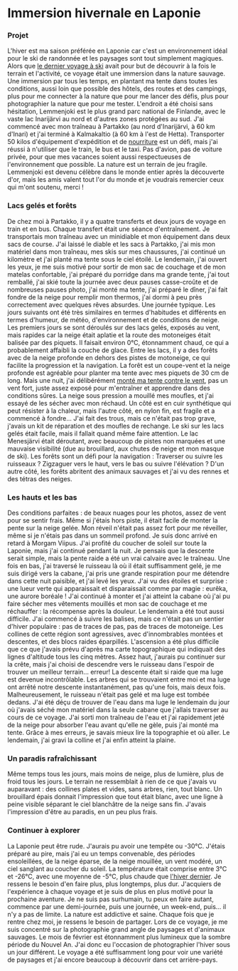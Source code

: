 # Immersion hivernale en Laponie

### Projet

L'hiver est ma saison préférée en Laponie car c'est un environnement idéal pour le ski de randonnée et les paysages sont tout simplement magiques. Alors que [le dernier voyage à ski](story:Backcountry_Ski_Touring_Urho_Kekkonen) avait pour but de découvrir à la fois le terrain et l'activité, ce voyage était une immersion dans la nature sauvage. Une immersion par tous les temps, en plantant ma tente dans toutes les conditions, aussi loin que possible des hôtels, des routes et des campings, plus pour me connecter à la nature que pour me lancer des défis, plus pour photographier la nature que pour me tester. L'endroit a été choisi sans hésitation, Lemmenjoki est le plus grand parc national de Finlande, avec le vaste lac Inarijärvi au nord et d'autres zones protégées au sud. J'ai commencé avec mon traîneau à Partakko (au nord d'Inarijärvi, à 60 km d'Inari) et j'ai terminé à Kalmakaltio (à 60 km à l'est de Hetta). Transporter 50 kilos d'équipement d'expédition et de [nourriture](https://blog.explorewilder.com/backcountry-cooking.html) est un défi, mais j'ai réussi à n'utiliser que le train, le bus et le taxi. Pas d'avion, pas de voiture privée, pour que mes vacances soient aussi respectueuses de l'environnement que possible. La nature est un terrain de jeu fragile. Lemmenjoki est devenu célèbre dans le monde entier après la découverte d'or, mais les amis valent tout l'or du monde et je voudrais remercier ceux qui m'ont soutenu, merci !

### Lacs gelés et forêts

De chez moi à Partakko, il y a quatre transferts et deux jours de voyage en train et en bus. Chaque transfert était une séance d'entraînement. Je transportais mon traîneau avec un minidiable et mon équipement dans deux sacs de course. J'ai laissé le diable et les sacs à Partakko, j'ai mis mon matériel dans mon traîneau, mes skis sur mes chaussures, j'ai continué un kilomètre et j'ai planté ma tente sous le ciel étoilé. Le lendemain, j'ai ouvert les yeux, je me suis motivé pour sortir de mon sac de couchage et de mon matelas confortable, j'ai préparé du porridge dans ma grande tente, j'ai tout remballé, j'ai skié toute la journée avec deux pauses casse-croûte et de nombreuses pauses photo, j'ai monté ma tente, j'ai préparé le dîner, j'ai fait fondre de la neige pour remplir mon thermos, j'ai dormi à peu près correctement avec quelques rêves absurdes. Une journée typique. Les jours suivants ont été très similaires en termes d'habitudes et différents en termes d'humeur, de météo, d'environnement et de conditions de neige. Les premiers jours se sont déroulés sur des lacs gelés, exposés au vent, mais rapides car la neige était aplatie et la route des motoneiges était balisée par des piquets. Il faisait environ 0°C, étonnamment chaud, ce qui a probablement affaibli la couche de glace. Entre les lacs, il y a des forêts avec de la neige profonde en dehors des pistes de motoneige, ce qui facilite la progression et la navigation. La forêt est un coupe-vent et la neige profonde est agréable pour planter ma tente avec mes piquets de 30 cm de long. Mais une nuit, j'ai délibérément [monté ma tente contre le vent](https://lone.earth/w/j31BshDBmVGZze4sRgpkWo), pas un vent fort, juste assez exposé pour m'entraîner et apprendre dans des conditions sûres. La neige sous pression a mouillé mes moufles, et j'ai essayé de les sécher avec mon réchaud. Un côté est en cuir synthétique qui peut résister à la chaleur, mais l'autre côté, en nylon fin, est fragile et a commencé à fondre... J'ai fait des trous, mais ce n'était pas trop grave, j'avais un kit de réparation et des moufles de rechange. Le ski sur les lacs gelés était facile, mais il fallait quand même faire attention. Le lac Menesjärvi était déroutant, avec beaucoup de pistes non marquées et une mauvaise visibilité (due au brouillard, aux chutes de neige et mon masque de ski). Les forêts sont un défi pour la navigation : Traverser ou suivre les ruisseaux ? Zigzaguer vers le haut, vers le bas ou suivre l'élévation ? D'un autre côté, les forêts abritent des animaux sauvages et j'ai vu des rennes et des tétras des neiges.

### Les hauts et les bas

Des conditions parfaites : de beaux nuages pour les photos, assez de vent pour se sentir frais. Même si j'étais hors piste, il était facile de monter la pente sur la neige gelée. Mon réveil n'était pas assez fort pour me réveiller, même si je n'étais pas dans un sommeil profond. Je suis donc arrivé en retard à Morgam Viipus. J'ai profité du coucher de soleil sur toute la Laponie, mais j'ai continué pendant la nuit. Je pensais que la descente serait simple, mais la pente raide a été un vrai calvaire avec le traîneau. Une fois en bas, j'ai traversé le ruisseau là où il était suffisamment gelé, je me suis dirigé vers la cabane, j'ai pris une grande respiration pour me détendre dans cette nuit paisible, et j'ai levé les yeux. J'ai vu des étoiles et surprise : une lueur verte qui apparaissait et disparaissait comme par magie : eurêka, une aurore boréale ! J'ai continué à monter et j'ai atteint la cabane où j'ai pu faire sécher mes vêtements mouillés et mon sac de couchage et me réchauffer : la récompense après la douleur. Le lendemain a été tout aussi difficile. J'ai commencé à suivre les balises, mais ce n'était pas un sentier d'hiver populaire : pas de traces de pas, pas de traces de motoneige. Les collines de cette région sont agressives, avec d'innombrables montées et descentes, et des blocs raides éparpillés. L'ascension a été plus difficile que ce que j'avais prévu d'après ma carte topographique qui indiquait des lignes d'altitude tous les cinq mètres. Assez haut, j'aurais pu continuer sur la crête, mais j'ai choisi de descendre vers le ruisseau dans l'espoir de trouver un meilleur terrain... erreur! La descente était si raide que ma luge est devenue incontrôlable. Les arbres qui se trouvaient entre moi et ma luge ont arrêté notre descente instantanément, pas qu'une fois, mais deux fois. Malheureusement, le ruisseau n'était pas gelé et ma luge est tombée dedans. J'ai été déçu de trouver de l'eau dans ma luge le lendemain du jour où j'avais séché mon matériel dans la seule cabane que j'allais traverser au cours de ce voyage. J'ai sorti mon traîneau de l'eau et j'ai rapidement jeté de la neige pour absorber l'eau avant qu'elle ne gèle, puis j'ai monté ma tente. Grâce à mes erreurs, je savais mieux lire la topographie et où aller. Le lendemain, j'ai gravi la colline et j'ai enfin atteint la plaine.

### Un paradis rafraîchissant

Même temps tous les jours, mais moins de neige, plus de lumière, plus de froid tous les jours. Le terrain ne ressemblait à rien de ce que j'avais vu auparavant : des collines plates et vides, sans arbres, rien, tout blanc. Un brouillard épais donnait l'impression que tout était blanc, avec une ligne à peine visible séparant le ciel blanchâtre de la neige sans fin. J'avais l'impression d'être au paradis, en un peu plus frais.

### Continuer à explorer

La Laponie peut être rude. J'aurais pu avoir une tempête ou -30°C. J'étais préparé au pire, mais j'ai eu un temps convenable, des périodes ensoleillées, de la neige éparse, de la neige mouillée, un vent modéré, un ciel sanglant au coucher du soleil. La température était comprise entre 3°C et -26°C, avec une moyenne de -5°C, plus chaude que [l'hiver dernier](story:Backcountry_Ski_Touring_Urho_Kekkonen). Je ressens le besoin d'en faire plus, plus longtemps, plus dur. J'acquiers de l'expérience à chaque voyage et je suis de plus en plus motivé pour la prochaine aventure. Je ne suis pas surhumain, tu peux en faire autant, commence par une demi-journée, puis une journée, un week-end, puis... il n'y a pas de limite. La nature est addictive et saine. Chaque fois que je rentre chez moi, je ressens le besoin de partager. Lors de ce voyage, je me suis concentré sur la photographie grand angle de paysages et d'animaux sauvages. Le mois de février est étonnamment plus lumineux que la sombre période du Nouvel An. J'ai donc eu l'occasion de photographier l'hiver sous un jour différent. Le voyage a été suffisamment long pour voir une variété de paysages et j'ai encore beaucoup à découvrir dans cet arrière-pays.
